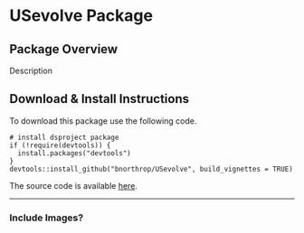 # USevolve Package

## Package Overview

Description

## Download & Install Instructions

To download this package use the following code.
```
# install dsproject package
if (!require(devtools)) {
  install.packages("devtools") 
}
devtools::install_github("bnorthrop/USevolve", build_vignettes = TRUE)
```

The source code is available [here](https://github.com/bnorthrop/USevolve).

---

### Include Images?


